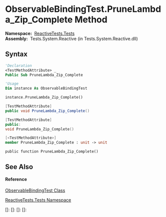 # ObservableBindingTest.PruneLambda\_Zip\_Complete Method

**Namespace:**  [ReactiveTests.Tests](ReactiveTests.Tests\ReactiveTests.Tests.md)  
**Assembly:**  Tests.System.Reactive (in Tests.System.Reactive.dll)

## Syntax

```vb
'Declaration
<TestMethodAttribute> _
Public Sub PruneLambda_Zip_Complete
```

```vb
'Usage
Dim instance As ObservableBindingTest

instance.PruneLambda_Zip_Complete()
```

```csharp
[TestMethodAttribute]
public void PruneLambda_Zip_Complete()
```

```c++
[TestMethodAttribute]
public:
void PruneLambda_Zip_Complete()
```

```fsharp
[<TestMethodAttribute>]
member PruneLambda_Zip_Complete : unit -> unit 
```

```jscript
public function PruneLambda_Zip_Complete()
```

## See Also

#### Reference

[ObservableBindingTest Class](ObservableBindingTest\ObservableBindingTest.md)

[ReactiveTests.Tests Namespace](ReactiveTests.Tests\ReactiveTests.Tests.md)

[]: 
[]: 
[]: 
[]: 